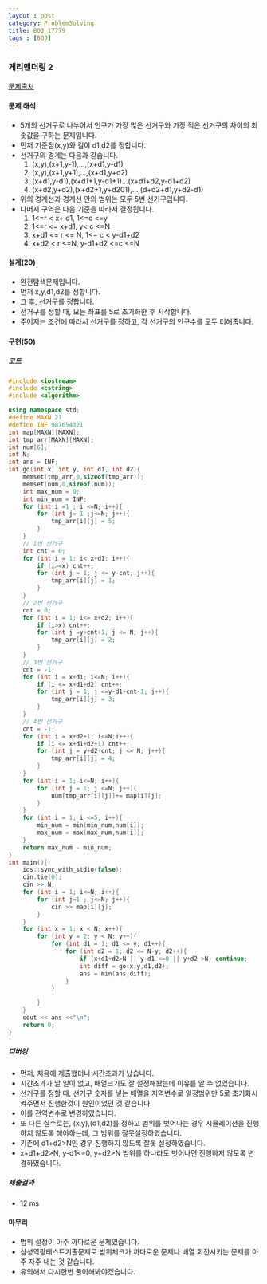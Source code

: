 ```yaml
---
layout : post
category: ProblemSolving
title: BOJ 17779
tags : [BOJ]
---
```

### 게리맨더링 2

[문제출처](https://www.acmicpc.net/problem/17779)

#### 문제 해석
  
- 5개의 선거구로 나누어서 인구가 가장 많은 선거구와 가장 적은 선거구의 차이의 최솟값을 구하는 문제입니다.
- 먼저 기준점(x,y)와 길이 d1,d2를 정합니다.
- 선거구의 경계는 다음과 같습니다.
   1. (x,y),(x+1,y-1),...,(x+d1,y-d1)
   2. (x,y),(x+1,y+1),...,(x+d1,y+d2)
   3. (x+d1,y-d1),(x+d1+1,y-d1+1)...(x+d1+d2,y-d1+d2)
   4. (x+d2,y+d2),(x+d2+1,y+d201),...,(d+d2+d1,y+d2-d1)
- 위의 경계선과 경계선 안의 범위는 모두 5번 선거구입니다.
- 나머지 구역은 다음 기준을 따라서 결정됩니다.
   1. 1<=r < x+ d1, 1<=c <=y
   2. 1<=r <= x+d1, y< c <=N
   3. x+d1 <= r <= N, 1<= c < y-d1+d2
   4. x+d2 < r <=N, y-d1+d2 <=c <=N

#### 설계(20)

- 완전탐색문제입니다.
- 먼저 x,y,d1,d2를 정합니다.
- 그 후, 선거구를 정합니다.
- 선거구를 정할 때, 모든 좌표를 5로 초기화한 후 시작합니다.
- 주어지는 조건에 따라서 선거구를 정하고, 각 선거구의 인구수를 모두 더해줍니다.

#### 구현(50)

##### 코드

```cpp
#include <iostream>
#include <cstring>
#include <algorithm>

using namespace std;
#define MAXN 21
#define INF 987654321
int map[MAXN][MAXN];
int tmp_arr[MAXN][MAXN];
int num[6];
int N;
int ans = INF;
int go(int x, int y, int d1, int d2){
    memset(tmp_arr,0,sizeof(tmp_arr));
    memset(num,0,sizeof(num));
    int max_num = 0;
    int min_num = INF;
    for (int i =1 ; i <=N; i++){
        for (int j= 1 ;j<=N; j++){
            tmp_arr[i][j] = 5;
        }
    }
    // 1번 선거구
    int cnt = 0;
    for (int i = 1; i< x+d1; i++){
        if (i>=x) cnt++;
        for (int j = 1; j <= y-cnt; j++){
            tmp_arr[i][j] = 1;
        }
    }
    // 2번 선거구
    cnt = 0;
    for (int i = 1; i<= x+d2; i++){
        if (i>x) cnt++;
        for (int j =y+cnt+1; j <= N; j++){
            tmp_arr[i][j] = 2;
        }
    }
    // 3번 선거구
    cnt = -1;
    for (int i = x+d1; i<=N; i++){
        if (i <= x+d1+d2) cnt++;
        for (int j = 1; j <=y-d1+cnt-1; j++){
            tmp_arr[i][j] = 3;
        }
    }
    // 4번 선거구
    cnt = -1;
    for (int i = x+d2+1; i<=N;i++){
        if (i <= x+d1+d2+1) cnt++;
        for (int j = y+d2-cnt; j <= N; j++){
            tmp_arr[i][j] = 4;
        }
    }
    for (int i = 1; i<=N; i++){
        for (int j = 1; j <=N; j++){
            num[tmp_arr[i][j]]+= map[i][j];
        }
    }
    for (int i = 1; i <=5; i++){
        min_num = min(min_num,num[i]);
        max_num = max(max_num,num[i]);
    }
    return max_num - min_num;
}
int main(){
    ios::sync_with_stdio(false);
    cin.tie(0);
    cin >> N;
    for (int i = 1; i<=N; i++){
        for (int j=1 ; j<=N; j++){
            cin >> map[i][j];
        }
    }
    for (int x = 1; x < N; x++){
        for (int y = 2; y < N; y++){
            for (int d1 = 1; d1 <= y; d1++){
                for (int d2 = 1; d2 <= N-y; d2++){
                    if (x+d1+d2>N || y-d1 <=0 || y+d2 >N) continue;
                    int diff = go(x,y,d1,d2);
                    ans = min(ans,diff);
                }
            }

        }
    }
    cout << ans <<"\n";
    return 0;
}
```

##### 디버깅

- 먼저, 처음에 제출했더니 시간초과가 났습니다.
- 시간초과가 날 일이 없고, 배열크기도 잘 설정해놨는데 이유를 알 수 없었습니다.
- 선거구를 정할 때, 선거구 숫자를 넣는 배열을 지역변수로 일정범위만 5로 초기화시켜주면서 진행한것이 원인이었던 것 같습니다.
- 이를 전역변수로 변경하였습니다.
- 또 다른 실수로는, (x,y),(d1,d2)를 정하고 범위를 벗어나는 경우 시뮬레이션을 진행하지 않도록 해야하는데, 그 범위를 잘못설정하였습니다.
- 기존에 d1+d2>N인 경우 진행하지 않도록 잘못 설정하였습니다.
- x+d1+d2>N, y-d1<=0, y+d2>N 범위를 하나라도 벗어나면 진행하지 않도록 변경하였습니다.

##### 제출결과

- 12 ms

#### 마무리

- 범위 설정이 아주 까다로운 문제였습니다.
- 삼성역량테스트기출문제로 범위체크가 까다로운 문제나 배열 회전시키는 문제를 아주 자주 내는 것 같습니다.
- 유의해서 다시한번 풀이해봐야겠습니다.
